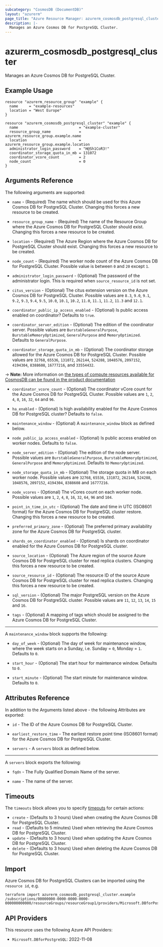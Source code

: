 ```yaml
---
subcategory: "CosmosDB (DocumentDB)"
layout: "azurerm"
page_title: "Azure Resource Manager: azurerm_cosmosdb_postgresql_cluster"
description: |-
  Manages an Azure Cosmos DB for PostgreSQL Cluster.
---
```


# azurerm_cosmosdb_postgresql_cluster

Manages an Azure Cosmos DB for PostgreSQL Cluster.

## Example Usage

```hcl
resource "azurerm_resource_group" "example" {
  name     = "example-resources"
  location = "West Europe"
}

resource "azurerm_cosmosdb_postgresql_cluster" "example" {
  name                            = "example-cluster"
  resource_group_name             = azurerm_resource_group.example.name
  location                        = azurerm_resource_group.example.location
  administrator_login_password    = "H@Sh1CoR3!"
  coordinator_storage_quota_in_mb = 131072
  coordinator_vcore_count         = 2
  node_count                      = 0
}
```

## Arguments Reference

The following arguments are supported:

* `name` - (Required) The name which should be used for this Azure Cosmos DB for PostgreSQL Cluster. Changing this forces a new resource to be created.

* `resource_group_name` - (Required) The name of the Resource Group where the Azure Cosmos DB for PostgreSQL Cluster should exist. Changing this forces a new resource to be created.

* `location` - (Required) The Azure Region where the Azure Cosmos DB for PostgreSQL Cluster should exist. Changing this forces a new resource to be created.

* `node_count` - (Required) The worker node count of the Azure Cosmos DB for PostgreSQL Cluster. Possible value is between `0` and `20` except `1`.

* `administrator_login_password` - (Optional) The password of the administrator login. This is required when `source_resource_id` is not set.

* `citus_version` - (Optional) The citus extension version on the Azure Cosmos DB for PostgreSQL Cluster. Possible values are `8.3`, `9.0`, `9.1`, `9.2`, `9.3`, `9.4`, `9.5`, `10.0`, `10.1`, `10.2`, `11.0`, `11.1`, `11.2`, `11.3` and `12.1`.

* `coordinator_public_ip_access_enabled` - (Optional) Is public access enabled on coordinator? Defaults to `true`.

* `coordinator_server_edition` - (Optional) The edition of the coordinator server. Possible values are `BurstableGeneralPurpose`, `BurstableMemoryOptimized`, `GeneralPurpose` and `MemoryOptimized`. Defaults to `GeneralPurpose`.

* `coordinator_storage_quota_in_mb` - (Optional) The coordinator storage allowed for the Azure Cosmos DB for PostgreSQL Cluster. Possible values are `32768`, `65536`, `131072`, `262144`, `524288`, `1048576`, `2097152`, `4194304`, `8388608`, `16777216`, and `33554432`.

-> **Note:** More information on [the types of compute resources available for CosmosDB can be found in the product documentation](https://learn.microsoft.com/azure/cosmos-db/postgresql/resources-compute)

* `coordinator_vcore_count` - (Optional) The coordinator vCore count for the Azure Cosmos DB for PostgreSQL Cluster. Possible values are `1`, `2`, `4`, `8`, `16`, `32`, `64` and `96`.

* `ha_enabled` - (Optional) Is high availability enabled for the Azure Cosmos DB for PostgreSQL cluster? Defaults to `false`.

* `maintenance_window` - (Optional) A `maintenance_window` block as defined below.

* `node_public_ip_access_enabled` - (Optional) Is public access enabled on worker nodes. Defaults to `false`.

* `node_server_edition` - (Optional) The edition of the node server. Possible values are `BurstableGeneralPurpose`, `BurstableMemoryOptimized`, `GeneralPurpose` and `MemoryOptimized`. Defaults to `MemoryOptimized`.

* `node_storage_quota_in_mb` - (Optional) The storage quota in MB on each worker node. Possible values are `32768`, `65536`, `131072`, `262144`, `524288`, `1048576`, `2097152`, `4194304`, `8388608` and `16777216`.

* `node_vcores` - (Optional) The vCores count on each worker node. Possible values are `1`, `2`, `4`, `8`, `16`, `32`, `64`, `96` and `104`.

* `point_in_time_in_utc` - (Optional) The date and time in UTC (ISO8601 format) for the Azure Cosmos DB for PostgreSQL cluster restore. Changing this forces a new resource to be created.

* `preferred_primary_zone` - (Optional) The preferred primary availability zone for the Azure Cosmos DB for PostgreSQL cluster.

* `shards_on_coordinator_enabled` - (Optional) Is shards on coordinator enabled for the Azure Cosmos DB for PostgreSQL cluster.

* `source_location` - (Optional) The Azure region of the source Azure Cosmos DB for PostgreSQL cluster for read replica clusters. Changing this forces a new resource to be created.

* `source_resource_id` - (Optional) The resource ID of the source Azure Cosmos DB for PostgreSQL cluster for read replica clusters. Changing this forces a new resource to be created.

* `sql_version` - (Optional) The major PostgreSQL version on the Azure Cosmos DB for PostgreSQL cluster. Possible values are `11`, `12`, `13`, `14`, `15` and `16`.

* `tags` - (Optional) A mapping of tags which should be assigned to the Azure Cosmos DB for PostgreSQL Cluster.

---

A `maintenance_window` block supports the following:

* `day_of_week` - (Optional) The day of week for maintenance window, where the week starts on a Sunday, i.e. Sunday = `0`, Monday = `1`. Defaults to `0`.

* `start_hour` - (Optional) The start hour for maintenance window. Defaults to `0`.

* `start_minute` - (Optional) The start minute for maintenance window. Defaults to `0`.

## Attributes Reference

In addition to the Arguments listed above - the following Attributes are exported:

* `id` - The ID of the Azure Cosmos DB for PostgreSQL Cluster.

* `earliest_restore_time` - The earliest restore point time (ISO8601 format) for the Azure Cosmos DB for PostgreSQL Cluster.

* `servers` - A `servers` block as defined below.

---

A `servers` block exports the following:

* `fqdn` - The Fully Qualified Domain Name of the server.

* `name` - The name of the server.

## Timeouts

The `timeouts` block allows you to specify [timeouts](https://www.terraform.io/docs/configuration/resources.html#timeouts) for certain actions:

* `create` - (Defaults to 3 hours) Used when creating the Azure Cosmos DB for PostgreSQL Cluster.
* `read` - (Defaults to 5 minutes) Used when retrieving the Azure Cosmos DB for PostgreSQL Cluster.
* `update` - (Defaults to 3 hours) Used when updating the Azure Cosmos DB for PostgreSQL Cluster.
* `delete` - (Defaults to 3 hours) Used when deleting the Azure Cosmos DB for PostgreSQL Cluster.

## Import

Azure Cosmos DB for PostgreSQL Clusters can be imported using the `resource id`, e.g.

```shell
terraform import azurerm_cosmosdb_postgresql_cluster.example /subscriptions/00000000-0000-0000-0000-000000000000/resourceGroups/resourceGroup1/providers/Microsoft.DBforPostgreSQL/serverGroupsv2/cluster1
```

## API Providers
<!-- This section is generated, changes will be overwritten -->
This resource uses the following Azure API Providers:

* `Microsoft.DBforPostgreSQL`: 2022-11-08
